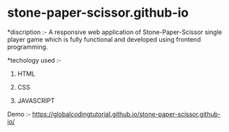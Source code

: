 ﻿# stone-paper-scissor.github-io

*discription :- A responsive web application of Stone-Paper-Scissor single player game which is fully functional and developed using frontend programming.


 *techology used :-

  1. HTML

  2. CSS

  3. JAVASCRIPT

Demo :- https://globalcodingtutorial.github.io/stone-paper-scissor.github-io/
